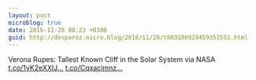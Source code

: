 ```yaml
---
layout: post
microblog: true
date: 2016-11-28 08:23 +0300
guid: http://desparoz.micro.blog/2016/11/28/t803106929459351552.html
---
```

Verona Rupes: Tallest Known Cliff in the Solar System  via NASA [t.co/1yK2eXXIJ...](https://t.co/1yK2eXXIJ3) [t.co/Cqxacimnz...](https://t.co/Cqxacimnzu)

